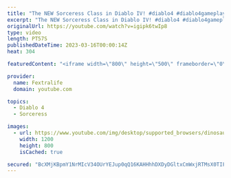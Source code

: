 ```yaml
---
title: "The NEW Sorceress Class in Diablo IV! #diablo4 #diablo4gameplay #shorts"
excerpt: "The NEW Sorceress Class in Diablo IV! #diablo4 #diablo4gameplay #shorts Don't forget to like the video and subscribe to our ..."
originalUrl: https://youtube.com/watch?v=igipk6twIp8
type: video
length: PT57S
publishedDateTime: 2023-03-16T00:00:14Z
heat: 304

featuredContent: "<iframe width=\"800\" height=\"500\" frameborder=\"0\" src=\"https://www.youtube.com/embed/igipk6twIp8\" allow=\"accelerometer; autoplay; encrypted-media; gyroscope; picture-in-picture\" allowfullscreen></iframe>"

provider:
  name: Fextralife
  domain: youtube.com

topics:
  - Diablo 4
  - Sorceress

images:
  - url: https://www.youtube.com/img/desktop/supported_browsers/dinosaur.png
    width: 1200
    height: 800
    isCached: true

secured: "BcXMjKBpmY1NrMIcV34OUrYEJup0qQ16KAHHhhDXDyDGltxCmWxjRTMsX0TIFfBi+5WIOH09pyUiamCLVEh2UDqjM8uA2tyUb/gQ0dVy+xZQ2ZfXr1vSdJXcPEPvaRv6lgOv+//o1ETZOhmhopf5NLYSkDTjVFgJv2NS05uoQYWajJvhCGcGduzuCCbZnHD63ayAde/9sY39K3TNkx8ObGQFKAzF1Q7gNgq+61ngkBMCRB/95H4VYK3LkiF7bjBUCzt5K1aEO8q9k/5/IMHmScPEWYaCb6oiEkcdvKnSJnQVJ8Oi9bo4/1RnesY69nyqSLKfu/pP2HWSOj9MX38xRVPv95b7Q9lhQ6VhHeY6rk1jPoB+YasRo+arI7DHQJI9RLlJcbYfyCcRusAI2xI8sQ==;Y3Jnt+wuloHzlDHenNlSrg=="
---
```


